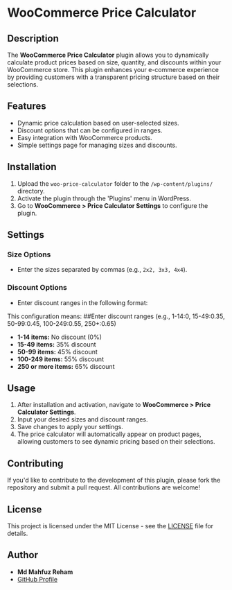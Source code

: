 # WooCommerce Price Calculator

## Description

The **WooCommerce Price Calculator** plugin allows you to dynamically calculate product prices based on size, quantity, and discounts within your WooCommerce store. This plugin enhances your e-commerce experience by providing customers with a transparent pricing structure based on their selections.

## Features

- Dynamic price calculation based on user-selected sizes.
- Discount options that can be configured in ranges.
- Easy integration with WooCommerce products.
- Simple settings page for managing sizes and discounts.

## Installation

1. Upload the `woo-price-calculator` folder to the `/wp-content/plugins/` directory.
2. Activate the plugin through the 'Plugins' menu in WordPress.
3. Go to **WooCommerce > Price Calculator Settings** to configure the plugin.

## Settings

### Size Options

- Enter the sizes separated by commas (e.g., `2x2, 3x3, 4x4`).
  
### Discount Options

- Enter discount ranges in the following format:
  

This configuration means:
##Enter discount ranges (e.g., 1-14:0, 15-49:0.35, 50-99:0.45, 100-249:0.55, 250+:0.65)
- **1-14 items:** No discount (0%)
- **15-49 items:** 35% discount
- **50-99 items:** 45% discount
- **100-249 items:** 55% discount
- **250 or more items:** 65% discount

## Usage

1. After installation and activation, navigate to **WooCommerce > Price Calculator Settings**.
2. Input your desired sizes and discount ranges.
3. Save changes to apply your settings.
4. The price calculator will automatically appear on product pages, allowing customers to see dynamic pricing based on their selections.

## Contributing

If you'd like to contribute to the development of this plugin, please fork the repository and submit a pull request. All contributions are welcome!

## License

This project is licensed under the MIT License - see the [LICENSE](LICENSE) file for details.

## Author

- **Md Mahfuz Reham**
- [GitHub Profile](https://github.com/mahfuzreham)
